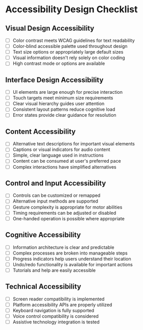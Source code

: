 # Accessibility Design Checklist

## Visual Design Accessibility

- [ ] Color contrast meets WCAG guidelines for text readability
- [ ] Color-blind accessible palette used throughout design
- [ ] Text size options or appropriately large default sizes
- [ ] Visual information doesn't rely solely on color coding
- [ ] High contrast mode or options are available

## Interface Design Accessibility

- [ ] UI elements are large enough for precise interaction
- [ ] Touch targets meet minimum size requirements
- [ ] Clear visual hierarchy guides user attention
- [ ] Consistent layout patterns reduce cognitive load
- [ ] Error states provide clear guidance for resolution

## Content Accessibility

- [ ] Alternative text descriptions for important visual elements
- [ ] Captions or visual indicators for audio content
- [ ] Simple, clear language used in instructions
- [ ] Content can be consumed at user's preferred pace
- [ ] Complex interactions have simplified alternatives

## Control and Input Accessibility

- [ ] Controls can be customized or remapped
- [ ] Alternative input methods are supported
- [ ] Gesture complexity is appropriate for motor abilities
- [ ] Timing requirements can be adjusted or disabled
- [ ] One-handed operation is possible where appropriate

## Cognitive Accessibility

- [ ] Information architecture is clear and predictable
- [ ] Complex processes are broken into manageable steps
- [ ] Progress indicators help users understand their location
- [ ] Undo/redo functionality is available for important actions
- [ ] Tutorials and help are easily accessible

## Technical Accessibility

- [ ] Screen reader compatibility is implemented
- [ ] Platform accessibility APIs are properly utilized
- [ ] Keyboard navigation is fully supported
- [ ] Voice control compatibility is considered
- [ ] Assistive technology integration is tested
